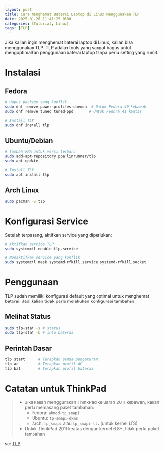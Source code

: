 ```yaml
---
layout: post
title: Cara Menghemat Baterai Laptop di Linux Menggunakan TLP
date: 2025-01-26 11:41:25 0500
categories: [Tutorial, Linux]
tags: [TLP]
---
```


Jika kalian ingin menghemat baterai laptop di Linux, kalian bisa menggunakan TLP.
TLP adalah tools yang sangat bagus untuk mengoptimalkan penggunaan baterai laptop tanpa perlu setting yang rumit.

# Instalasi

## Fedora
```sh
# Hapus package yang konflik
sudo dnf remove power-profiles-daemon  # Untuk Fedora 40 kebawah
sudo dnf remove tuned tuned-ppd       # Untuk Fedora 41 keatas

# Install TLP
sudo dnf install tlp
```

## Ubuntu/Debian
```sh
# Tambah PPA untuk versi terbaru
sudo add-apt-repository ppa:linrunner/tlp
sudo apt update

# Install TLP
sudo apt install tlp
```

## Arch Linux
```sh
sudo pacman -S tlp
```

# Konfigurasi Service

Setelah terpasang, aktifkan service yang diperlukan:
```sh
# Aktifkan service TLP
sudo systemctl enable tlp.service

# Nonaktifkan service yang konflik
sudo systemctl mask systemd-rfkill.service systemd-rfkill.socket
```

# Penggunaan

TLP sudah memiliki konfigurasi default yang optimal untuk menghemat baterai. Jadi kalian tidak perlu melakukan konfigurasi tambahan.

## Melihat Status
```sh
sudo tlp-stat -s # status
sudo tlp-stat -b # info baterai
```

## Perintah Dasar
```sh
tlp start      # Terapkan semua pengaturan
tlp ac         # Terapkan profil AC
tlp bat        # Terapkan profil baterai
```

# Catatan untuk ThinkPad

> - Jika kalian menggunakan ThinkPad keluaran 2011 kebawah, kalian perlu memasang paket tambahan:
>   - Fedora: `akmod-tp_smapi`
>   - Ubuntu: `tp-smapi-dkms`
>   - Arch: `tp_smapi` atau `tp_smapi-lts` (untuk kernel LTS)
> - Untuk ThinkPad 2011 keatas dengan kernel 6.8+, tidak perlu paket tambahan

sc: [TLP](https://linrunner.de/tlp/) 
